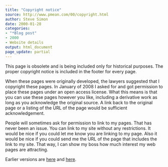 ```yaml
---
title: "Copyright notice"
source: http://www.pmean.com/00/copyright.html
author: Steve Simon
date: 2000-01-28
categories:
- "*Blog post"
- 2000
- Website details
output: html_document
page_update: partial
---
```


This page is obsolete and is being included only for historical purposes. The proper copyright notice is included in the footer for every page.

When these pages were originally developed, the lawyers suggested that I copyright these pages. In January of 2008 I asked for and got  permission to place these pages under an open access license. What this  means is that you can use these pages however you like, including a  derivative work as long as you acknowledge the original source. A link  back to the original page or a listing of the URL of the page would be  sufficient acknowledgement.

People will sometimes ask for permission to link to my pages. That has  never been an issue. You can link to my site without any restrictions. It would be nice if you could let me  know you are linking to my page. Also it would be nice if you could send me the URL of the  page that includes the link to my site. That way, I can show my boss how much interest my web  pages are attracting.

Earlier versions are [here][sim1] and [here][sim2].
 
[sim1]: http://www.pmean.com/00/copyright.html
[sim2]: http://new.pmean.com/copyright/
 
